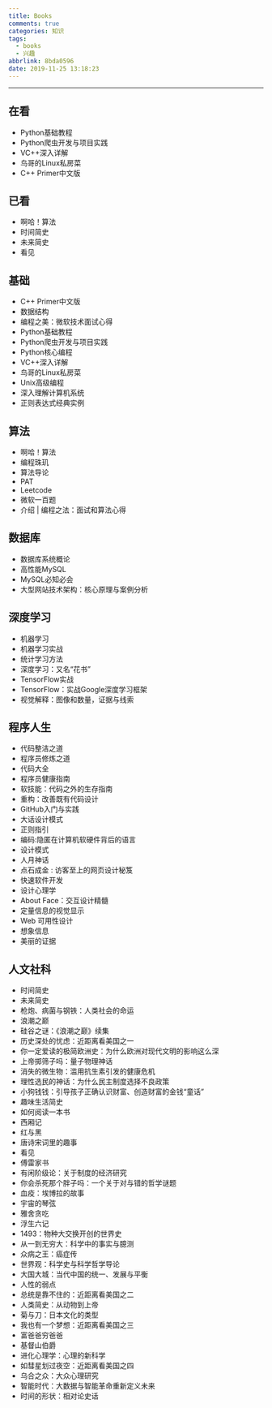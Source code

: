 ```yaml
---
title: Books
comments: true
categories: 知识
tags:
  - books
  - 兴趣
abbrlink: 8bda0596
date: 2019-11-25 13:18:23
---
```


---

## 在看

- Python基础教程
- Python爬虫开发与项目实践
- VC++深入详解
- 鸟哥的Linux私房菜
- C++ Primer中文版

## 已看

- 啊哈！算法
- 时间简史
- 未来简史
- 看见

## 基础

- C++ Primer中文版
- 数据结构
- 编程之美：微软技术面试心得
- Python基础教程
- Python爬虫开发与项目实践
- Python核心编程
- VC++深入详解
- 鸟哥的Linux私房菜
- Unix高级编程
- 深入理解计算机系统
- 正则表达式经典实例

## 算法

- 啊哈！算法
- 编程珠玑
- 算法导论
- PAT
- Leetcode
- 微软一百题
- 介绍 | 编程之法：面试和算法心得

## 数据库

- 数据库系统概论
- 高性能MySQL
- MySQL必知必会
- 大型网站技术架构：核心原理与案例分析

## 深度学习

- 机器学习
- 机器学习实战
- 统计学习方法
- 深度学习：又名“花书”
- TensorFlow实战
- TensorFlow：实战Google深度学习框架
- 视觉解释：图像和数量，证据与线索

## 程序人生

- 代码整洁之道
- 程序员修炼之道
- 代码大全
- 程序员健康指南
- 软技能：代码之外的生存指南
- 重构：改善既有代码设计
- GitHub入门与实践
- 大话设计模式
- 正则指引
- 编码:隐匿在计算机软硬件背后的语言
- 设计模式
- 人月神话
- 点石成金 : 访客至上的网页设计秘笈
- 快速软件开发
- 设计心理学
- About Face：交互设计精髓
- 定量信息的视觉显示
- Web 可用性设计
- 想象信息
- 美丽的证据

## 人文社科

- 时间简史
- 未来简史
- 枪炮、病菌与钢铁：人类社会的命运
- 浪潮之巅
- 硅谷之谜：《浪潮之巅》续集
- 历史深处的忧虑：近距离看美国之一
- 你一定爱读的极简欧洲史：为什么欧洲对现代文明的影响这么深
- 上帝掷筛子吗：量子物理神话
- 消失的微生物：滥用抗生素引发的健康危机
- 理性选民的神话：为什么民主制度选择不良政策
- 小狗钱钱：引导孩子正确认识财富、创造财富的金钱“童话”
- 趣味生活简史
- 如何阅读一本书
- 西厢记
- 红与黑
- 唐诗宋词里的趣事
- 看见
- 傅雷家书
- 有闲阶级论：关于制度的经济研究
- 你会杀死那个胖子吗：一个关于对与错的哲学谜题
- 血疫：埃博拉的故事
- 宇宙的琴弦
- 雅舍贪吃
- 浮生六记
- 1493：物种大交换开创的世界史
- 从一到无穷大：科学中的事实与臆测
- 众病之王：癌症传
- 世界观：科学史与科学哲学导论
- 大国大城：当代中国的统一、发展与平衡
- 人性的弱点
- 总统是靠不住的：近距离看美国之二
- 人类简史：从动物到上帝
- 菊与刀：日本文化的类型
- 我也有一个梦想：近距离看美国之三
- 富爸爸穷爸爸
- 基督山伯爵
- 进化心理学：心理的新科学
- 如彗星划过夜空：近距离看美国之四
- 乌合之众：大众心理研究
- 智能时代：大数据与智能革命重新定义未来
- 时间的形状：相对论史话